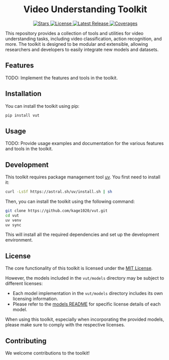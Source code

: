 <h1 align="center">Video Understanding Toolkit</h1>

<p align="center">
  <a href="https://github.com/kage1020/vut">
    <img src="https://img.shields.io/github/stars/kage1020/vut" alt="Stars" />
  </a>
  <a href="https://github.com/kage1020/vut/blob/main/LICENSE">
    <img src="https://img.shields.io/github/license/kage1020/vut" alt="License" />
  </a>
  <a href="https://pypi.org/project/vut/">
    <img src="https://img.shields.io/pypi/v/vut" alt="Latest Release" />
  </a>
  <a href="https://codecov.io/gh/kage1020/vut">
    <img src="https://codecov.io/gh/kage1020/vut/branch/main/graph/badge.svg" alt="Coverages" />
  </a>
</p>


This repository provides a collection of tools and utilities for video understanding tasks, including video classification, action recognition, and more. The toolkit is designed to be modular and extensible, allowing researchers and developers to easily integrate new models and datasets.

## Features

TODO: Implement the features and tools in the toolkit.

## Installation

You can install the toolkit using pip:

```bash
pip install vut
```

## Usage

TODO: Provide usage examples and documentation for the various features and tools in the toolkit.

## Development

This toolkit requires package management tool [uv](https://docs.astral.sh/uv). You first need to install it:

```bash
curl -LsSf https://astral.sh/uv/install.sh | sh
```

Then, you can install the toolkit using the following command:

```bash
git clone https://github.com/kage1020/vut.git
cd vut
uv venv
uv sync
```

This will install all the required dependencies and set up the development environment.

## License

The core functionality of this toolkit is licensed under the [MIT License](LICENSE).

However, the models included in the `vut/models` directory may be subject to different licenses:

- Each model implementation in the `vut/models` directory includes its own licensing information.
- Please refer to the [models README](vut/models/README.md) for specific license details of each model.

When using this toolkit, especially when incorporating the provided models, please make sure to comply with the respective licenses.

## Contributing

We welcome contributions to the toolkit!
